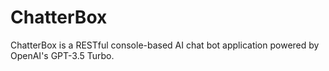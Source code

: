 # ChatterBox
ChatterBox is a RESTful console-based AI chat bot application powered by OpenAI's GPT-3.5 Turbo.
